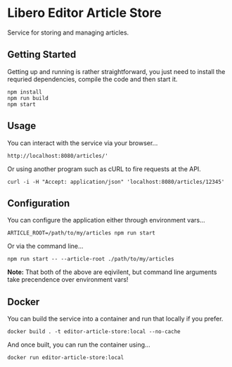 # Libero Editor Article Store

Service for storing and managing articles.

## Getting Started

Getting up and running is rather straightforward, you just need to install the requried dependencies, compile the code 
and then start it.

```
npm install
npm run build
npm start
```

## Usage

You can interact with the service via your browser...

```
http://localhost:8080/articles/'
```

Or using another program such as cURL to fire requests at the API.

```
curl -i -H "Accept: application/json" 'localhost:8080/articles/12345'
```

## Configuration

You can configure the application either through environment vars...

```
ARTICLE_ROOT=/path/to/my/articles npm run start
```

Or via the command line...

```
npm run start -- --article-root ./path/to/my/articles
```

**Note:** That both of the above are eqivilent, but command line arguments take precendence over environment vars!

## Docker

You can build the service into a container and run that locally if you prefer.

```
docker build . -t editor-article-store:local --no-cache
```

And once built, you can run the container using...

```
docker run editor-article-store:local
```
